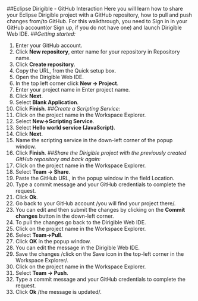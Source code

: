 ##Eclipse Dirigible - GitHub Interaction
Here you will learn how to share your Eclipse Dirigible project with a GitHub repository, how to pull and push changes from/to GitHub. For this walkthrough, you need to Sign in in your GitHub account(or Sign up, if you do not have one) and launch Dirigible Web IDE.
##*Getting started:*
1.	Enter your GitHub account.
2.	Click **New repository**, enter name for your repository in Repository name.
3.	Click **Create repository**.
4.	Copy the URL, from the Quick setup box.
5.	Open the Dirigible Web IDE.
6.	In the top left corner click **New -> Project**.
7.	Enter your project name in Enter project name.
8.	Click **Next**.
9.	Select **Blank Application**.
10.	Click **Finish**.
##*Create a Scripting Service:*
1.	Click on the project name in the Workspace Explorer.
2.	Select **New->Scripting Service**.
3.	Select **Hello world service (JavaScript)**.
4.	Click **Next**. 
5.	Name the scripting service in the down-left corner of the popup window.
6.	Click **Finish**.
##*Share the Dirigible project with the previously created GitHub repository and back again:*
1.	Click on the project name in the Workspace Explorer.
2.	Select **Team -> Share**.
3.	Paste the GitHub URL, in the popup window in the field Location.
4.	Type a commit message and your GitHub credentials to complete the request.
5.	 Click **Ok**.
6.	Go back to your GitHub account /you will find your project there/.
7.	You can edit and then submit the changes by clicking on the **Commit changes** button in the down-left corner.
8.	To pull the changes go back to the Dirigible Web IDE.
9.	Click on the project name in the Workspace Explorer.
10.	Select **Team->Pull**.
11.	Click **OK** in the popup window.
12.	You can edit the message in the Dirigible Web IDE.
13.	Save the changes /click on the Save icon in the top-left corner in the Workspace Explorer/.
14.	Click on the project name in the Workspace Explorer.
15.	Select **Team -> Push**.
16.	Type a commit message and your GitHub credentials to complete the request.
17.	Click **Ok** /the message is updated/.
